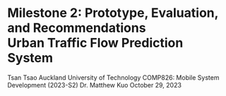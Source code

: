 Milestone 2: Prototype, Evaluation, and Recommendations <br>
Urban Traffic Flow Prediction System
======
Tsan Tsao
Auckland University of Technology
COMP826: Mobile System Development (2023-S2)
Dr. Matthew Kuo
October 29, 2023
